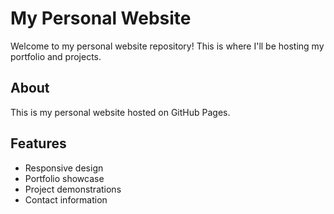 # My Personal Website

Welcome to my personal website repository! This is where I'll be hosting my portfolio and projects.

## About
This is my personal website hosted on GitHub Pages.

## Features
- Responsive design
- Portfolio showcase
- Project demonstrations
- Contact information 